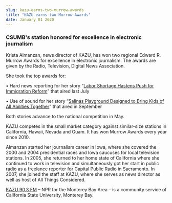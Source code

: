 ```yaml
---
slug: kazu-earns-two-murrow-awards
title: "KAZU earns two Murrow Awards"
date: January 01 2020
---
```


<h3>CSUMB&#039;s station honored for excellence in electronic journalism</h3><p>Krista Almanzan, news director of KAZU, has won two regional Edward R. Murrow Awards for excellence in electronic journalism. The awards are given by the Radio, Television, Digital News Association.
</p><p>She took the top awards for:
</p><p>• Hard news reporting for her story “<a href="http://kazu.org/post/labor-shortage-hastens-push-immigration-reform">Labor Shortage Hastens Push for Immigration Reform</a>” that aired last July
</p><p>• Use of sound for her story “<a href="http://kazu.org/post/salinas-playground-designed-bring-kids-all-abilities-together">Salinas Playground Designed to Bring Kids of All Abilities Together</a>” that aired in September
</p><p>Both stories advance to the national competition in May.
</p><p>KAZU competes in the small market category against similar-size stations in California, Hawaii, Nevada and Guam. It has won Murrow Awards every year since 2010. 
</p><p>Almanzan started her journalism career in Iowa, where she covered the 2000 and 2004 presidential races and Iowa caucuses for local television stations. In 2005, she returned to her home state of California where she continued to work in television and simultaneously got her start in public radio as a freelance reporter for Capital Public Radio in Sacramento. In 2007, she joined the staff at KAZU, where she serves as news director as well as host of All Things Considered.
</p><p><a href="http://kazu.org">KAZU 90.3 FM</a> – NPR for the Monterey Bay Area – is a community service of California State University, Monterey Bay.
</p>
